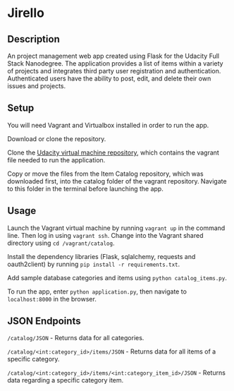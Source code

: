 Jirello
====================

## Description

An project management web app created using Flask for the Udacity Full Stack Nanodegree. The application provides a list of items within a variety of projects and integrates third party user registration and authentication. Authenticated users have the ability to post, edit, and delete their own issues and projects.


## Setup

You will need Vagrant and Virtualbox installed in order to run the app.

Download or clone the repository.

Clone the [Udacity virtual machine repository](https://github.com/udacity/fullstack-nanodegree-vm/tree/master/vagrant), which contains the vagrant file needed to run the application.

Copy or move the files from the Item Catalog repository, which was downloaded first, into the catalog folder of the vagrant repository. Navigate to this folder in the terminal before launching the app.

## Usage

Launch the Vagrant virtual machine by running `vagrant up` in the command line. Then log in using `vagrant ssh`. Change into the Vagrant shared directory using `cd /vagrant/catalog`.

Install the dependency libraries (Flask, sqlalchemy, requests and oauth2client) by running `pip install -r requirements.txt`.


Add sample database categories and items using `python catalog_items.py`.

To run the app, enter `python application.py`, then navigate to `localhost:8000` in the browser.

## JSON Endpoints

`/catalog/JSON` - Returns data for all categories.

`/catalog/<int:category_id>/items/JSON` - Returns data for all items of a specific category.

`/catalog/<int:category_id>/items/<int:category_item_id>/JSON` - Returns data regarding a specific category item.
